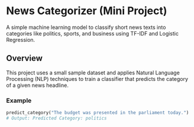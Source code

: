
# News Categorizer (Mini Project)

A simple machine learning model to classify short news texts into categories like politics, sports, and business using TF-IDF and Logistic Regression.

## Overview

This project uses a small sample dataset and applies Natural Language Processing (NLP) techniques to train a classifier that predicts the category of a given news headline.

### Example
```python
predict_category("The budget was presented in the parliament today.")
# Output: Predicted Category: politics
